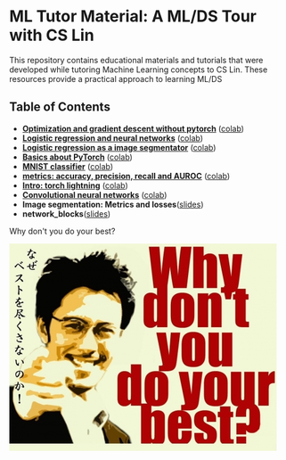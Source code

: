 # ML Tutor Material: A ML/DS Tour with CS Lin

This repository contains educational materials and tutorials that were developed while tutoring Machine Learning concepts to CS Lin. These resources provide a practical approach to learning ML/DS


## Table of Contents

- **[Optimization and gradient descent without pytorch](week1-a-optim_basics.ipynb)** ([colab](https://colab.research.google.com/drive/1J7saT0cV3vaP_8wg4j_fKV_ILD5hLETu))
- **[Logistic regression and neural networks](week1-b-from_LR_to_NN.ipynb)** ([colab](https://colab.research.google.com/drive/14gy6Be2Hm-m53K9GaT6arNm4OQGra9dY))
- **[Logistic regression as a image segmentator](week1-c-img_seg_LR.ipynb)** ([colab](https://colab.research.google.com/drive/13yB3ZIUlTPyc7fsfz-dURixfeqIkBDKv))
- **[Basics about PyTorch](week2-torch.ipynb)** ([colab](https://colab.research.google.com/drive/1o6kXh_alawpSFzBAN1Aa7PuUSRKum5bn))
- **[MNIST classifier](week2-MNIST.ipynb)** ([colab](https://colab.research.google.com/drive/17yXRkw4YPsCEdDjAqMvBWugkSq2ieSd_))
- **[metrics: accuracy, precision, recall and AUROC](week3_auroc.ipynb)** ([colab](https://colab.research.google.com/drive/1-Gk_iTxDrzxZAl9s3IZlQW3jczqNAD5F))
- **[Intro: torch lightning](week4_lightning.ipynb.ipynb)** ([colab](https://colab.research.google.com/drive/1o2fNpfLosLMAMkGJRWcFTii0FVCpoKRC))
- **[Convolutional neural networks](week5_network_blocks.ipynb)** ([colab](https://colab.research.google.com/drive/1Ljfv7fBA8d6cSmh8cIexMqwq98OGRtvY))
- **Image segmentation: Metrics and losses**([slides](https://docs.google.com/presentation/d/1ZOLXvULpR-3mtKxBWFGC5apMl_WAQCPYkMk0hhspVvE))
- **network_blocks**([slides](https://docs.google.com/presentation/d/1v_IvWTleav3TK2FvCTwm8KCI7WwYzndb5Hy_tw_ogMo/edit?usp=sharing))

  
Why don't you do your best?

![Why don't you do your best](resource/why_dont_you.jpg)
